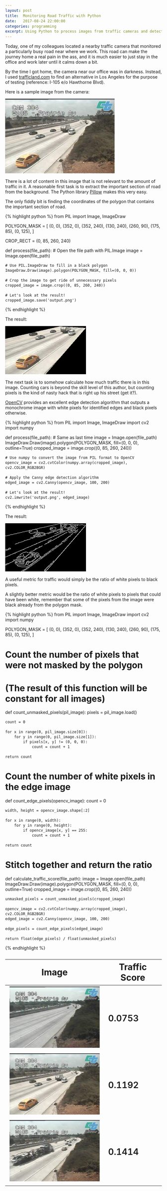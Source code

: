 ```yaml
---
layout: post
title:  Monitoring Road Traffic with Python
date:   2017-08-24 22:00:00
categories: programming
excerpt: Using Python to process images from traffic cameras and detect congestion
---
```


Today, one of my colleagues located a nearby traffic camera that monitored a particularly busy road near where we work. This road can make the journey home a real pain in the ass, and it is much easier to just stay in the office and work later until it calms down a bit.

By the time I got home, the camera near our office was in darkness. Instead, I used [trafficland.com](http://www.trafficland.com/city/LAX) to find an alternative in Los Angeles for the purpose of testing (reference: I-105 e/o Hawthorne Blvd).

Here is a sample image from the camera:

![raw input](/images/traffic-camera/input.jpg)

There is a lot of content in this image that is not relevant to the amount of traffic in it. A reasonable first task is to extract the important section of road from the background. The Python library [Pillow](http://pillow.readthedocs.io/en/4.2.x/) makes this very easy.

The only fiddly bit is finding the coordinates of the polygon that contains the important section of road.

{% highlight python %}
from PIL import Image, ImageDraw

POLYGON_MASK = [
    (0, 0),
    (352, 0),
    (352, 240),
    (130, 240),
    (260, 90),
    (175, 85),
    (0, 125),
]

CROP_RECT = (0, 85, 260, 240)


def process(file_path):
    # Open the file path with PIL.Image
    image = Image.open(file_path)

    # Use PIL.ImageDraw to fill in a black polygon
    ImageDraw.Draw(image).polygon(POLYGON_MASK, fill=(0, 0, 0))

    # Crop the image to get ride of unnecessary pixels
    cropped_image = image.crop((0, 85, 260, 240))

    # Let's look at the result!
    cropped_image.save('output.png')
{% endhighlight %}

The result:

![masked](/images/traffic-camera/masked.png)

The next task is to somehow calculate how much traffic there is in this image. Counting cars is beyond the skill level of this author, but counting pixels is the kind of nasty hack that is right up his street (get it?).

[OpenCV](https://opencv-python-tutroals.readthedocs.io/en/latest/) provides an excellent edge detection algorithm that outputs a monochrome image with white pixels for identified edges and black pixels otherwise.

{% highlight python %}
from PIL import Image, ImageDraw
import cv2
import numpy


def process(file_path):
    # Same as last time
    image = Image.open(file_path)
    ImageDraw.Draw(image).polygon(POLYGON_MASK, fill=(0, 0, 0), outline=True)
    cropped_image = image.crop((0, 85, 260, 240))

    # Use numpy to convert the image from PIL format to OpenCV
    opencv_image = cv2.cvtColor(numpy.array(cropped_image), cv2.COLOR_RGB2BGR)

    # Apply the Canny edge detection algorithm
    edged_image = cv2.Canny(opencv_image, 100, 200)

    # Let's look at the result!
    cv2.imwrite('output.png', edged_image)
{% endhighlight %}

The result:

![masked](/images/traffic-camera/edged.png)

A useful metric for traffic would simply be the ratio of white pixels to black pixels.

A slightly better metric would be the ratio of white pixels to pixels that could have been white, remember that some of the pixels from the image were black already from the polygon mask.

{% highlight python %}
from PIL import Image, ImageDraw
import cv2
import numpy

POLYGON_MASK = [
    (0, 0),
    (352, 0),
    (352, 240),
    (130, 240),
    (260, 90),
    (175, 85),
    (0, 125),
]


# Count the number of pixels that were not masked by the polygon
# (The result of this function will be constant for all images)
def count_unmasked_pixels(pil_image):
    pixels = pil_image.load()

    count = 0

    for x in range(0, pil_image.size[0]):
        for y in range(0, pil_image.size[1]):
            if pixels[x, y] != (0, 0, 0):
                count = count + 1

    return count


# Count the number of white pixels in the edge image
def count_edge_pixels(opencv_image):
    count = 0

    width, height = opencv_image.shape[:2]

    for x in range(0, width):
        for y in range(0, height):
            if opencv_image[x, y] == 255:
                count = count + 1

    return count


# Stitch together and return the ratio
def calculate_traffic_score(file_path):
    image = Image.open(file_path)
    ImageDraw.Draw(image).polygon(POLYGON_MASK, fill=(0, 0, 0), outline=True)
    cropped_image = image.crop((0, 85, 260, 240))

    unmasked_pixels = count_unmasked_pixels(cropped_image)

    opencv_image = cv2.cvtColor(numpy.array(cropped_image), cv2.COLOR_RGB2BGR)
    edged_image = cv2.Canny(opencv_image, 100, 200)

    edge_pixels = count_edge_pixels(edged_image)

    return float(edge_pixels) / float(unmasked_pixels)
{% endhighlight %}

<table style="font-size: 2em; font-weight: 600;">
    <thead>
        <tr>
            <th>Image</th>
            <th>Traffic Score</th>
        </tr>
    </thead>
    <tbody>
        <tr><td><img src="/images/traffic-camera/0753.jpg" alt="" /></td><td style="vertical-align: middle;">0.0753</td></tr>
        <tr><td><img src="/images/traffic-camera/1192.jpg" alt="" /></td><td style="vertical-align: middle;">0.1192</td></tr>
        <tr><td><img src="/images/traffic-camera/1414.jpg" alt="" /></td><td style="vertical-align: middle;">0.1414</td></tr>
    </tbody>
</table>
